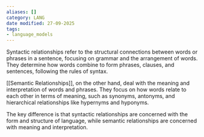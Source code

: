 ```yaml
---
aliases: []
category: LANG
date modified: 27-09-2025
tags:
- language_models
---
```

Syntactic relationships refer to the structural connections between words or phrases in a sentence, focusing on grammar and the arrangement of words. They determine how words combine to form phrases, clauses, and sentences, following the rules of syntax.

[[Semantic Relationships]], on the other hand, deal with the meaning and interpretation of words and phrases. They focus on how words relate to each other in terms of meaning, such as synonyms, antonyms, and hierarchical relationships like hypernyms and hyponyms.

The key difference is that syntactic relationships are concerned with the form and structure of language, while semantic relationships are concerned with meaning and interpretation.